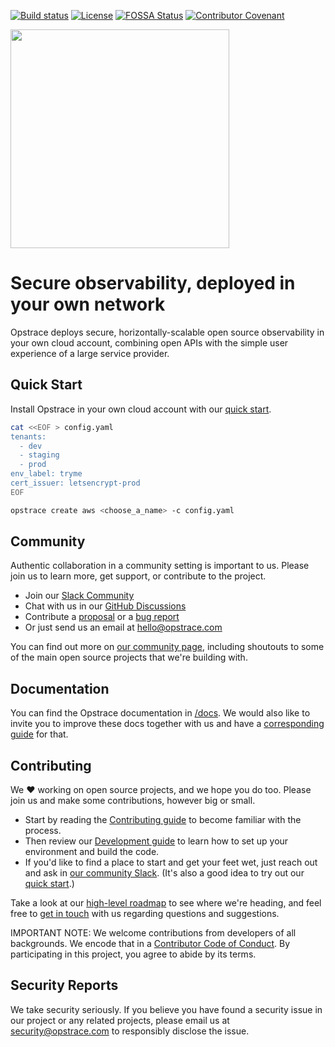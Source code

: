 
<!-- markdownlint-disable MD041 -->
<!-- markdownlint-disable MD033 -->

[![Build status](https://badge.buildkite.com/df9e995b3a5e4b0bebce8b432b0bf48b092fd261b7017b65c1.svg)](https://buildkite.com/opstrace/scheduled-main-builds)
[![License](https://img.shields.io/github/license/opstrace/opstrace)](https://github.com/opstrace/opstrace/blob/main/LICENSE)
[![FOSSA Status](https://app.fossa.com/api/projects/git%2Bgithub.com%2Fopstrace%2Fopstrace.svg?type=shield)](https://app.fossa.com/projects/git%2Bgithub.com%2Fopstrace%2Fopstrace?ref=badge_shield&style=social)
[![Contributor Covenant](https://img.shields.io/badge/Contributor%20Covenant-v2.0%20adopted-ff69b4.svg)](CODE_OF_CONDUCT.md)

<img src="https://user-images.githubusercontent.com/19239758/97793010-00161b00-1ba3-11eb-949b-e62eae6fdb9c.png" width="350">

# Secure observability, deployed in your own network

Opstrace deploys secure, horizontally-scalable open source observability in your own cloud account, combining open APIs with the simple user experience of a large service provider.

## Quick Start

Install Opstrace in your own cloud account with our [quick start](https://go.opstrace.com/quickstart).

```bash
cat <<EOF > config.yaml
tenants:
  - dev
  - staging
  - prod
env_label: tryme
cert_issuer: letsencrypt-prod
EOF

opstrace create aws <choose_a_name> -c config.yaml
```

## Community

Authentic collaboration in a community setting is important to us.
Please join us to learn more, get support, or contribute to the project.

* Join our [Slack Community](https://go.opstrace.com/community)
* Chat with us in our [GitHub Discussions](https://github.com/opstrace/opstrace/discussions)
* Contribute a [proposal](https://github.com/opstrace/opstrace/issues/new?assignees=&labels=thinktank:%20proposal&template=2-proposal.md&title=) or a [bug report](https://github.com/opstrace/opstrace/issues/new?assignees=&labels=type:%20bug&template=1-bug_report.md&title=)
* Or just send us an email at [hello@opstrace.com](mailto:hello@opstrace.com)

You can find out more on [our community page](https://opstrace.com/community), including shoutouts to some of the main open source projects that we're building with.

## Documentation

You can find the Opstrace documentation in [/docs](/docs).
We would also like to invite you to improve these docs together with us and have a [corresponding guide](./docs/guides/contributor/writing-docs.md) for that.

## Contributing

We :heart: working on open source projects, and we hope you do too.
Please join us and make some contributions, however big or small.

* Start by reading the [Contributing guide](./CONTRIBUTING.md) to become familiar with the process.
* Then review our [Development guide](./docs/guides/contributor/setting-up-your-dev-env.md) to learn how to set up your environment and build the code.
* If you'd like to find a place to start and get your feet wet, just reach out and ask in [our community Slack](https://go.opstrace.com/community). (It's also a good idea to try out our [quick start](https://go.opstrace.com/quickstat).)

Take a look at our [high-level roadmap](./docs/references/roadmap.md) to see where we're heading, and feel free to [get in touch](https://go.opstrace.com/community) with us regarding questions and suggestions.

IMPORTANT NOTE: We welcome contributions from developers of all backgrounds.
We encode that in a [Contributor Code of Conduct](CODE_OF_CONDUCT.md).
By participating in this project, you agree to abide by its terms.

## Security Reports

We take security seriously.
If you believe you have found a security issue in our project or any related projects, please email us at [security@opstrace.com](mailto:security@opstrace.com) to responsibly disclose the issue.
